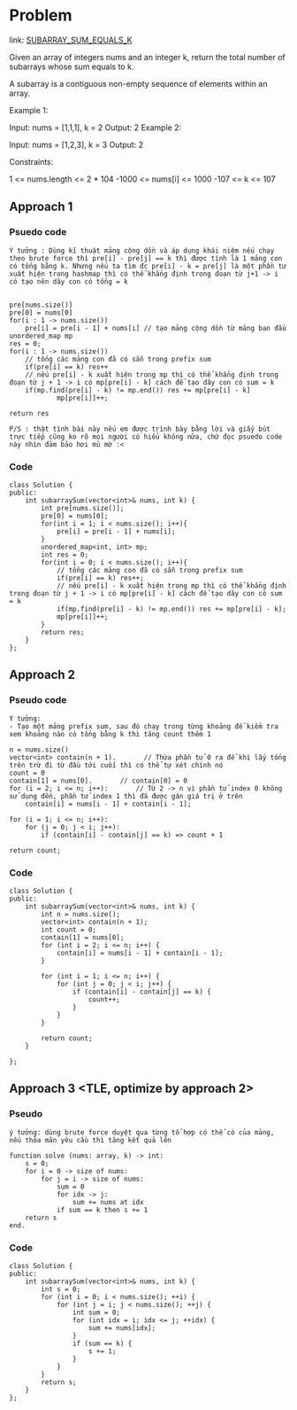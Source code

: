 # Problem 

link: [SUBARRAY_SUM_EQUALS_K](https://leetcode.com/problems/subarray-sum-equals-k/description/)

Given an array of integers nums and an integer k, return the total number of subarrays whose sum equals to k.

A subarray is a contiguous non-empty sequence of elements within an array.

 

Example 1:

Input: nums = [1,1,1], k = 2
Output: 2
Example 2:

Input: nums = [1,2,3], k = 3
Output: 2
 

Constraints:

1 <= nums.length <= 2 * 104
-1000 <= nums[i] <= 1000
-107 <= k <= 107

## Approach 1
### Psuedo code
```
Ý tưởng : Dùng kĩ thuật mảng cộng dồn và áp dụng khái niệm nếu chạy theo brute force thì pre[i] - pre[j] == k thì được tính là 1 mảng con có tổng bằng k. Nhưng nếu ta tìm đc pre[i] - k = pre[j] là một phần tử xuất hiện trong hashmap thì có thể khẳng định trong đoạn từ j+1 -> i có tạo nên dãy con có tổng = k

   
pre[nums.size()]
pre[0] = nums[0]
for(i : 1 -> nums.size())
    pre[i] = pre[i - 1] + nums[i] // tạo mảng cộng dồn từ mảng ban đầu
unordered_map mp
res = 0;
for(i : 1 -> nums.size())
    // tổng các mảng con đã có sẵn trong prefix sum
    if(pre[i] == k) res++ 
    // nếu pre[i] - k xuất hiện trong mp thì có thể khẳng định trong đoạn từ j + 1 -> i có mp[pre[i] - k] cách để tạo dãy con có sum = k
    if(mp.find(pre[i] - k) != mp.end()) res += mp[pre[i] - k]
            mp[pre[i]]++;
    
return res

P/S : thật tình bài này nếu em được trình bày bằng lời và giấy bút trực tiếp cũng ko rõ mọi người có hiểu không nữa, chứ đọc psuedo code này nhìn đảm bảo hơi mù mờ :<
```
### Code
```
class Solution {
public:
    int subarraySum(vector<int>& nums, int k) {
        int pre[nums.size()];
        pre[0] = nums[0];
        for(int i = 1; i < nums.size(); i++){
            pre[i] = pre[i - 1] + nums[i];
        }
        unordered_map<int, int> mp;
        int res = 0;
        for(int i = 0; i < nums.size(); i++){
            // tổng các mảng con đã có sẵn trong prefix sum
            if(pre[i] == k) res++; 
            // nếu pre[i] - k xuất hiện trong mp thì có thể khẳng định trong đoạn từ j + 1 -> i có mp[pre[i] - k] cách để tạo dãy con có sum = k
            if(mp.find(pre[i] - k) != mp.end()) res += mp[pre[i] - k];
            mp[pre[i]]++;
        }
        return res;
    }
};

```
## Approach 2

### Pseudo code
```
Ý tưởng:
- Tạo một mảng prefix sum, sau đó chạy trong từng khoảng để kiểm tra xem khoảng nào có tổng bằng k thì tăng count thêm 1

n = nums.size()
vector<int> contain(n + 1).       // Thừa phần tử 0 ra để khi lấy tổng trên trừ đi từ đầu tới cuối thì có thể tự xét chính nó
count = 0
contain[1] = nums[0].       // contain[0] = 0
for (i = 2; i <= n; i++):       // Từ 2 -> n vì phần tử index 0 không sử dụng đến, phần tử index 1 thì đã được gán giá trị ở trên
    contain[i] = nums[i - 1] + contain[i - 1];

for (i = 1; i <= n; i++):
    for (j = 0; j < i; j++):
        if (contain[i] - contain[j] == k) => count + 1

return count;
```


### Code
```
class Solution {
public:
    int subarraySum(vector<int>& nums, int k) {
        int n = nums.size();
        vector<int> contain(n + 1);
        int count = 0;
        contain[1] = nums[0];
        for (int i = 2; i <= n; i++) {
            contain[i] = nums[i - 1] + contain[i - 1];
        }

        for (int i = 1; i <= n; i++) {
            for (int j = 0; j < i; j++) {
                if (contain[i] - contain[j] == k) {
                    count++;
                }
            }
        }

        return count;
    }

};
```

## Approach 3 <TLE, optimize by approach 2>
### Pseudo
```
ý tưởng: dùng brute force duyệt qua từng tổ hợp có thể có của mảng, nếu thỏa mãn yêu cầu thì tăng kết quả lên

function solve (nums: array, k) -> int:
    s = 0;
    for i = 0 -> size of nums:
        for j = i -> size of nums:
            sum = 0
            for idx -> j:
                sum += nums at idx
            if sum == k then s += 1
    return s
end.
```
### Code
```
class Solution {
public:
    int subarraySum(vector<int>& nums, int k) {
        int s = 0;
        for (int i = 0; i < nums.size(); ++i) {
            for (int j = i; j < nums.size(); ++j) {
                int sum = 0;
                for (int idx = i; idx <= j; ++idx) {
                    sum += nums[idx];
                }
                if (sum == k) {
                    s += 1;
                }
            }
        }
        return s;
    }
};
```
